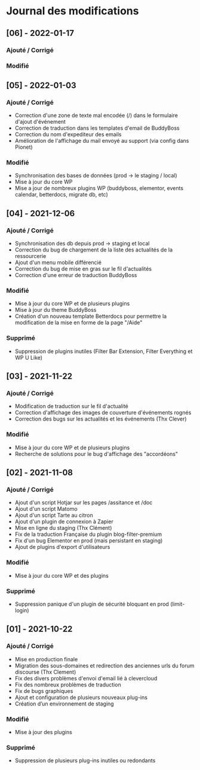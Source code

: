 # Journal des modifications

## [06] - 2022-01-17
### Ajouté / Corrigé

### Modifié



## [05] - 2022-01-03
### Ajouté / Corrigé
- Correction d'une zone de texte mal encodée (/) dans le formulaire d'ajout d'événement
- Correction de traduction dans les templates d'email de BuddyBoss
- Correction du nom d'expediteur des emails
- Amélioration de l'affichage du mail envoyé au support (via config dans Pionet)

### Modifié
- Synchronisation des bases de données (prod -> le staging / local)
- Mise à jour du core WP
- Mise a jour de nombreux plugins WP (buddyboss, elementor, events calendar, betterdocs, migrate db, etc)


## [04] - 2021-12-06
### Ajouté / Corrigé
- Synchronisation des db depuis prod -> staging et local
- Correction du bug de chargement de la liste des actualités de la ressourcerie
- Ajout d'un menu mobile différencié
- Correction du bug de mise en gras sur le fil d'actualités
- Correction d'une erreur de traduction BuddyBoss

### Modifié
- Mise à jour du core WP et de plusieurs plugins
- Mise à jour du theme BuddyBoss
- Création d'un nouveau template Betterdocs pour permettre la modification de la mise en forme de la page "/Aide"

### Supprimé
- Suppression de plugins inutiles (Filter Bar Extension, Filter Everything et WP U Like)


## [03] - 2021-11-22
### Ajouté / Corrigé
- Modification de traduction sur le fil d'actualité
- Correction d'affichage des images de couverture d'événements rognés
- Correction des bugs sur les actualités et les événements (Thx Clever)

### Modifié
- Mise à jour du core WP et de plusieurs plugins
- Recherche de solutions pour le bug d'affichage des "accordéons"



## [02] - 2021-11-08
### Ajouté / Corrigé
- Ajout d'un script Hotjar sur les pages /assitance et /doc 
- Ajout d'un script Matomo
- Ajout d'un script Tarte au citron
- Ajout d'un plugin de connexion à Zapier
- Mise en ligne du staging (Thx Clément)
- Fix de la traduction Française du plugin blog-filter-premium
- Fix d'un bug Elementor en prod (mais persistant en staging)
- Ajout de plugins d'export d'utilisateurs

### Modifié
- Mise à jour du core WP et des plugins

### Supprimé
- Suppression panique d'un plugin de sécurité bloquant en prod (limit-login)


## [01] - 2021-10-22
### Ajouté / Corrigé
- Mise en production finale
- Migration des sous-domaines et redirection des anciennes urls du forum discourse (Thx Clement)
- Fix des divers problèmes d'envoi d'email lié à clevercloud
- Fix des nombreux problèmes de traduction
- Fix de bugs graphiques
- Ajout et configuration de plusieurs nouveaux plug-ins
- Création d’un environnement de staging

### Modifié
- Mise à jour des plugins 

### Supprimé
- Suppression de plusieurs plug-ins inutiles ou redondants
